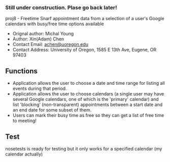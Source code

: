 ### Still under construction. Plase go back later!
proj8 - Freetime
Snarf appointment data from a selection of a user's Google calendars with busy/free time options available
- Orignal author: Michal Young
- Author: Xin(Adam) Chen
- Contact Email: achen@uoregon.edu
- Contact Address: University of Oregon, 1585 E 13th Ave, Eugene, OR 97403

## Functions
- Application allows the user to choose a date and time range for listing all events during that period.
- Application allows the user to choose calendars (a single user may have several Google calendars, one of which is the 'primary' calendar) and list 'blocking'  (non-transparent) appointments between a start date and an end date for some subset of them.
- Users can mark their busy time as free so they can get a list of free time to meeting!
## Test
nosetests is ready for testing but it only works for a specified calendar (my calendar actually)


